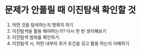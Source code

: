 # 문제가 안풀릴 때 이진탐색 확인할 것


1. 어떤 것을 탐색하는지 명확히 하기
2. 이진탐색을 활용 해야하는가? 다시 한 번 생각해보기
3. 이진탐색 범위를 확인하기.
4. 이진탐색 시, 어떤 내부의 추가 조건을 갖고 활용 하는지 이해하기 